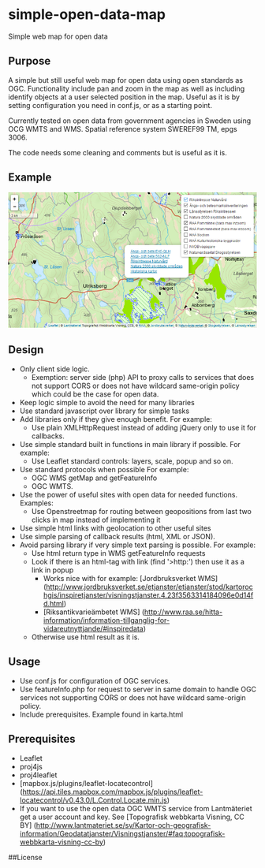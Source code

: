 # simple-open-data-map
Simple web map for open data
## Purpose
A simple but still useful web map for open data using open standards as OGC. Functionality include pan and zoom in the map as well as including identify objects at a user selected position in the map. Useful as it is by setting configuration you need in conf.js, or as a starting point. 

Currently tested on open data from government agencies in Sweden using OCG WMTS and WMS. Spatial reference system SWEREF99 TM, epgs 3006.

The code needs some cleaning and comments but is useful as it is.

## Example
![Screenshot example.](https://raw.githubusercontent.com/perlaas/simple-open-data-map/master/example.png)

## Design
- Only client side logic. 
  - Exemption: server side (php) API to proxy calls to services that does not support CORS or does not have wildcard same-origin policy which could be the case for open data.
- Keep logic simple to avoid the need for many libraries
- Use standard javascript over library for simple tasks
- Add libraries only if they give enough benefit. For example:
  - Use plain XMLHttpRequest instead of adding jQuery only to use it for callbacks.
- Use simple standard built in functions in main library if possible. For example:
  - Use Leaflet standard controls: layers, scale, popup and so on.
- Use standard protocols when possible For example:
  - OGC WMS getMap and getFeatureInfo
  - OGC WMTS.
- Use the power of useful sites with open data for needed functions. Examples:
  - Use Openstreetmap for routing between geopositions from last two clicks in map instead of implementing it
- Use simple html links with geolocation to other useful sites
- Use simple parsing of callback results (html, XML or JSON). 
- Avoid parsing library if very simple text parsing is possible. For example: 
  - Use html return type in WMS getFeatureInfo requests 
  - Look if there is an html-tag with link (find '>http:') then use it as a link in popup
    - Works nice with for example: [Jordbruksverket WMS] (http://www.jordbruksverket.se/etjanster/etjanster/stod/kartorochgis/inspiretjanster/visningstjanster.4.23f3563314184096e0d14fd.html)
    - [Riksantikvarieämbetet WMS] (http://www.raa.se/hitta-information/information-tillganglig-for-vidareutnyttjande/#inspiredata)
  - Otherwise use html result as it is.

## Usage
- Use conf.js for configuration of OGC services.
- Use featureInfo.php for request to server in same domain to handle OGC services not supporting CORS or does not have wildcard same-origin policy.
- Include prerequisites. Example found in karta.html

## Prerequisites
- Leaflet
- proj4js
- proj4leaflet
- [mapbox.js/plugins/leaflet-locatecontrol] (https://api.tiles.mapbox.com/mapbox.js/plugins/leaflet-locatecontrol/v0.43.0/L.Control.Locate.min.js)
- If you want to use the open data OGC WMTS service from Lantmäteriet get a user account and key. See [Topografisk webbkarta Visning, CC BY] (http://www.lantmateriet.se/sv/Kartor-och-geografisk-information/Geodatatjanster/Visningstjanster/#faq:topografisk-webbkarta-visning-cc-by) 

##License
